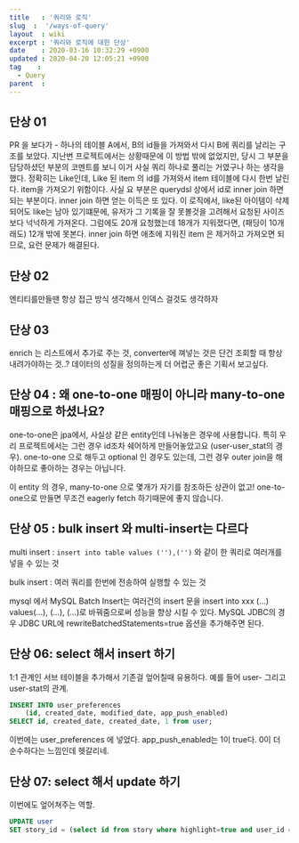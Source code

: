 ```yaml
---
title   : '쿼리와 로직' 
slug  :  '/ways-of-query'
layout  : wiki 
excerpt : '쿼리와 로직에 대한 단상'
date    : 2020-03-16 10:32:29 +0900
updated : 2020-04-20 12:05:21 +0900
tag    :
  - Query
parent  : 
---
```


## 단상 01
  PR 을 보다가 - 하나의 테이블 A에서, B의 id들을 가져와서 다시 B에 쿼리를 날리는 구조를 보았다. 지난번 프로젝트에서는 상황때문에 이 방법 밖에 없었지만, 당시 그 부분을 담당하셨던 부분의 코멘트를 보니 이거 사실 쿼리 하나로 풀리는 거였구나 하는 생각을 했다. 
  정확히는 Like인데, Like 된 item 의 id를 가져와서 item 테이블에 다시 한번 날린다. item을 가져오기 위함이다. 사실 요 부분은 querydsl 상에서 id로 inner join 하면 되는 부분이다. 
  inner join 하면 얻는 이득은 또 있다. 이 로직에서, like된 아이템이 삭제되어도 like는 남아 있기떄문에, 유저가 그 기록을 잘 못볼것을 고려해서 요청된 사이즈보다 넉넉하게 가져온다. 그럼에도 20개 요청했는데 18개가 지워졌다면, (패딩이 10개래도) 12개 밖에 못본다. 
  inner join 하면 애초에 지워진 item 은 제거하고 가져오면 되므로, 요런 문제가 해결된다. 

## 단상 02
엔티티를만들땐 항상 접근 방식 생각해서 인덱스 걸것도 생각하자

## 단상 03 

enrich 는 리스트에서 추가로 주는 것, converter에 껴넣는 것은 단건 조회할 때 항상 내려가야하는 것..? 데이터의 성질을 정의하는게 더 어렵군 좋은 기획서 보고싶다. 

## 단상 04 : 왜 one-to-one 매핑이 아니라 many-to-one 매핑으로 하셨나요?

one-to-one은 jpa에서, 사실상 같은 entity인데 나눠놓은 경우에 사용합니다. 특히 우리 프로젝트에서는 그런 경우 id조차 쉐어하게 만들어놓았고요 (user-user_stat의 경우). one-to-one 으로 해두고 optional 인 경우도 있는데, 그런 경우 outer join을 해야하므로 좋아하는 경우는 아닙니다. 

이 entity 의 경우, many-to-one 으로 몇개가 자기를 참조하든 상관이 없고! one-to-one으로 만들면 무조건 eagerly fetch 하기때문에 좋지 않습니다. 

## 단상 05 : bulk insert 와 multi-insert는 다르다 

multi insert : `insert into table values (''),('')` 와 같이 한 쿼리로 여러개를 넣을 수 있는 것 

bulk insert : 여러 쿼리를 한번에 전송하여 실행할 수 있는 것 

mysql 에서 MySQL Batch Insert는 여러건의 insert 문을 insert into xxx (…) values(…), (…), (…)로 바꿔줌으로써 성능을 향상 시킬 수 있다.
MySQL JDBC의 경우 JDBC URL에 rewriteBatchedStatements=true 옵션을 추가해주면 된다.

## 단상 06: select 해서 insert 하기 
1:1 관계인 서브 테이블을 추가해서 기존걸 엎어칠때 유용하다. 예를 들어 user- 그리고 user-stat의 관계. 

```sql 
INSERT INTO user_preferences
    (id, created_date, modified_date, app_push_enabled)
SELECT id, created_date, created_date, 1 from user;
```
이번에는 user_preferences 에 넣었다. app_push_enabled는 1이 true다. 0이 더 순수하다는 느낌인데 헷갈리네.

## 단상 07: select 해서 update 하기 

이번에도 엎어쳐주는 역할. 
```sql 
UPDATE user
SET story_id = (select id from story where highlight=true and user_id = user.id)
```

